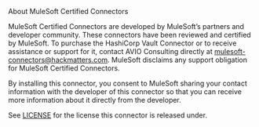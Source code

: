 About MuleSoft Certified Connectors

MuleSoft Certified Connectors are developed by MuleSoft’s partners and developer community. These connectors have been reviewed and certified by MuleSoft. To purchase the HashiCorp Vault Connector or to receive assistance or support for it, contact AVIO Consulting directly at mulesoft-connectors@hackmatters.com. MuleSoft disclaims any support obligation for MuleSoft Certified Connectors.

By installing this connector, you consent to MuleSoft sharing your contact information with the developer of this connector so that you can receive more information about it directly from the developer.

See [LICENSE](LICENSE) for the license this connector is released under.
